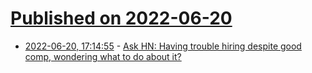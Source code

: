 # [Published on 2022-06-20](index.md)

* [2022-06-20, 17:14:55](https://news.ycombinator.com/item?id=31812864) - [Ask HN: Having trouble hiring despite good comp, wondering what to do about it?](https://news.ycombinator.com/item?id=31812864)
